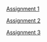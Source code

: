  [Assignment 1](https://mohitsaini2028.github.io/Nagarro/Assignment%201/)
 
 [Assignment 2](https://mohitsaini2028.github.io/Nagarro/Assignment%202/)
 
 [Assignment 3](https://mohitsaini2028.github.io/Nagarro/Assignment%203/)
